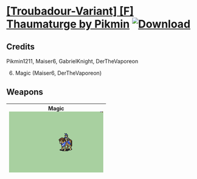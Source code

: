 # [\[Troubadour-Variant\] \[F\] Thaumaturge by Pikmin](./) [![Download](https://img.shields.io/badge/Download-Click%20Here!-red)](https://minhaskamal.github.io/DownGit/#/home?url=https://github.com/Klokinator/FE-Repo/tree/main/Battle%20Animations%2FMounted%20-%20Valks%2C%20MKs%2C%20Magi%2F%5BTroubadour-Variant%5D%20%5BF%5D%20Thaumaturge%20by%20Pikmin)
## Credits

Pikmin1211, Maiser6, GabrielKnight, DerTheVaporeon

6. Magic (Maiser6, DerTheVaporeon)

## Weapons

| <b>Magic</b><br/><img alt="Magic animation" src="./6.%20Magic/Magic.gif"/> |
| :---: |
